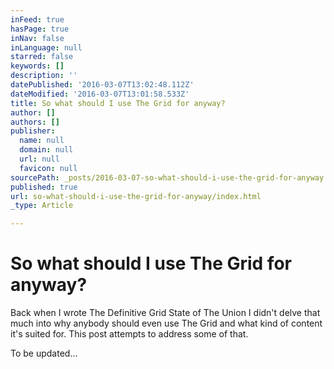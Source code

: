 ```yaml
---
inFeed: true
hasPage: true
inNav: false
inLanguage: null
starred: false
keywords: []
description: ''
datePublished: '2016-03-07T13:02:48.112Z'
dateModified: '2016-03-07T13:01:58.533Z'
title: So what should I use The Grid for anyway?
author: []
authors: []
publisher:
  name: null
  domain: null
  url: null
  favicon: null
sourcePath: _posts/2016-03-07-so-what-should-i-use-the-grid-for-anyway.md
published: true
url: so-what-should-i-use-the-grid-for-anyway/index.html
_type: Article

---
```

# So what should I use The Grid for anyway?

Back when I wrote The Definitive Grid State of The Union I didn't delve that much into why anybody should even use The Grid and what kind of content it's suited for. This post attempts to address some of that.

To be updated...